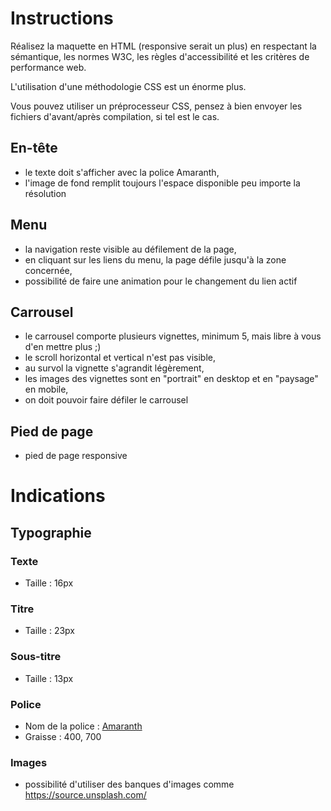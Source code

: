 # Instructions

Réalisez la maquette en HTML (responsive serait un plus) en respectant la sémantique, les normes W3C, les règles d'accessibilité et les critères de performance web.

L'utilisation d'une méthodologie CSS est un énorme plus.

Vous pouvez utiliser un préprocesseur CSS, pensez à bien envoyer les fichiers d'avant/après compilation, si tel est le cas.

## En-tête

- le texte doit s'afficher avec la police Amaranth,
- l'image de fond remplit toujours l'espace disponible peu importe la résolution

## Menu

- la navigation reste visible au défilement de la page,
- en cliquant sur les liens du menu, la page défile jusqu'à la zone concernée,
- possibilité de faire une animation pour le changement du lien actif

## Carrousel

- le carrousel comporte plusieurs vignettes, minimum 5, mais libre à vous d'en mettre plus ;)
- le scroll horizontal et vertical n'est pas visible,
- au survol la vignette s'agrandit légèrement,
- les images des vignettes sont en "portrait" en desktop et en "paysage" en mobile,
- on doit pouvoir faire défiler le carrousel

## Pied de page

- pied de page responsive


# Indications

## Typographie

### Texte

- Taille : 16px

### Titre

- Taille : 23px

### Sous-titre

- Taille : 13px

### Police

- Nom de la police : [Amaranth](https://fonts.google.com/specimen/Amaranth)
- Graisse : 400, 700

### Images

- possibilité d'utiliser des banques d'images comme https://source.unsplash.com/
